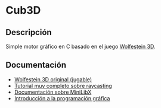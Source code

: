 # Cub3D

## Descripción

Simple motor gráfico en C basado en el juego [Wolfestein 3D](https://es.wikipedia.org/wiki/Wolfenstein_3D). 

## Documentación

* [Wolfestein 3D original (jugable)](https://www.retrogames.cz/play_408-DOS.php)
* [Tutorial muy completo sobre raycasting](https://lodev.org/cgtutor/raycasting.html)
* [Documentación sobre MiniLibX](https://qst0.github.io/ft_libgfx/#minilibx)
* [Introducción a la programación gráfica](http://math.hws.edu/graphicsbook/index.html)
